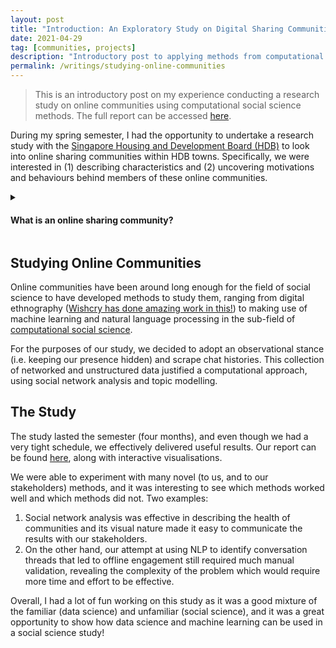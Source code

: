 ```yaml
---
layout: post
title: "Introduction: An Exploratory Study on Digital Sharing Communities"
date: 2021-04-29
tag: [communities, projects]
description: "Introductory post to applying methods from computational social science to study HDB towns."
permalink: /writings/studying-online-communities
---
```


> This is an introductory post on my experience conducting a research study on online communities using computational social science methods. The full report can be accessed [here](https://vnck.xyz/digital-sharing-communities-study/).

During my spring semester, I had the opportunity to undertake a research study with the [Singapore Housing and Development Board (HDB)](https://en.wikipedia.org/wiki/Housing_and_Development_Board) to look into online sharing communities within HDB towns. Specifically, we were interested in (1) describing characteristics and (2) uncovering motivations and behaviours behind members of these online communities.
<details>
	<summary>
		<h4>What is an online sharing community?</h4>
	</summary>
	<p>We defined online sharing communities as communities that exist on online social media platforms, but also associated with a place (region, town, block), that not only share physical resources but also include knowledge sharing and social sharing.
	<br><br>
	For example, BTO chat groups and Residential Facebook groups, while counterexamples would be online dating platforms and discord gaming communities.</p>
</details>

## Studying Online Communities 
Online communities have been around long enough for the field of social science to have developed methods to study them, ranging from digital ethnography ([Wishcry has done amazing work in this!](https://wishcrys.com/)) to making use of machine learning and natural language processing in the sub-field of [computational social science](https://en.wikipedia.org/wiki/Computational_social_science).

For the purposes of our study, we decided to adopt an observational stance (i.e. keeping our presence hidden) and scrape chat histories. This collection of networked and unstructured data justified a computational approach, using social network analysis and topic modelling.

## The Study

The study lasted the semester (four months), and even though we had a very tight schedule, we effectively delivered useful results. Our report can be found [here](https://vnck.xyz/digital-sharing-communities-study/), along with interactive visualisations.

We were able to experiment with many novel (to us, and to our stakeholders) methods, and it was interesting to see which methods worked well and which methods did not. Two examples:

1. Social network analysis was effective in describing the health of communities and its visual nature made it easy to communicate the results with our stakeholders. 
2. On the other hand, our attempt at using NLP to identify conversation threads that led to offline engagement still required much manual validation, revealing the complexity of the problem which would require more time and effort to be effective.

Overall, I had a lot of fun working on this study as it was a good mixture of the familiar (data science) and unfamiliar (social science), and it was a great opportunity to show how data science and machine learning can be used in a social science study!